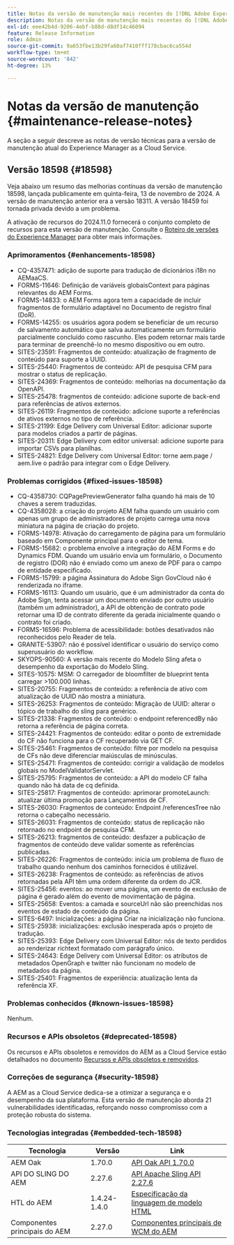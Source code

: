 ```yaml
---
title: Notas da versão de manutenção mais recentes do [!DNL Adobe Experience Manager] as a Cloud Service.
description: Notas da versão de manutenção mais recentes do [!DNL Adobe Experience Manager] as a Cloud Service.
exl-id: eee42b4d-9206-4ebf-b88d-d8df14c46094
feature: Release Information
role: Admin
source-git-commit: 9a653fbe13b29fa60af7410fff178cbac6ca554d
workflow-type: tm+mt
source-wordcount: '842'
ht-degree: 13%

---
```



# Notas da versão de manutenção {#maintenance-release-notes}

A seção a seguir descreve as notas de versão técnicas para a versão de manutenção atual do Experience Manager as a Cloud Service.

## Versão 18598 {#18598}

Veja abaixo um resumo das melhorias contínuas da versão de manutenção 18598, lançada publicamente em quinta-feira, 13 de novembro de 2024. A versão de manutenção anterior era a versão 18311. A versão 18459 foi tornada privada devido a um problema.

A ativação de recursos do 2024.11.0 fornecerá o conjunto completo de recursos para esta versão de manutenção. Consulte o [Roteiro de versões do Experience Manager](https://experienceleague.adobe.com/en/docs/experience-manager-release-information/aem-release-updates/update-releases-roadmap) para obter mais informações.

### Aprimoramentos {#enhancements-18598}

* CQ-4357471: adição de suporte para tradução de dicionários i18n no AEMaaCS.
* FORMS-11646: Definição de variáveis globaisContext para páginas relevantes do AEM Forms.
* FORMS-14833: o AEM Forms agora tem a capacidade de incluir fragmentos de formulário adaptável no Documento de registro final (DoR).
* FORMS-14255: os usuários agora podem se beneficiar de um recurso de salvamento automático que salva automaticamente um formulário parcialmente concluído como rascunho. Eles podem retornar mais tarde para terminar de preenchê-lo no mesmo dispositivo ou em outro.
* SITES-23591: Fragmentos de conteúdo: atualização de fragmento de conteúdo para suporte a UUID.
* SITES-25440: Fragmentos de conteúdo: API de pesquisa CFM para mostrar o status de replicação.
* SITES-24369: Fragmentos de conteúdo: melhorias na documentação da OpenAPI.
* SITES-25478: fragmentos de conteúdo: adicione suporte de back-end para referências de ativos externos.
* SITES-26119: Fragmentos de conteúdo: adicione suporte a referências de ativos externos no tipo de referência.
* SITES-21199: Edge Delivery com Universal Editor: adicionar suporte para modelos criados a partir de páginas.
* SITES-20311: Edge Delivery com editor universal: adicione suporte para importar CSVs para planilhas.
* SITES-24821: Edge Delivery com Universal Editor: torne aem.page / aem.live o padrão para integrar com o Edge Delivery.

### Problemas corrigidos {#fixed-issues-18598}

* CQ-4358730: CQPagePreviewGenerator falha quando há mais de 10 chaves a serem traduzidas.
* CQ-4358028: a criação do projeto AEM falha quando um usuário com apenas um grupo de administradores de projeto carrega uma nova miniatura na página de criação do projeto.
* FORMS-14978: Ativação do carregamento de página para um formulário baseado em Componente principal para o editor de tema.
* FORMS-15682: o problema envolve a integração do AEM Forms e do Dynamics FDM. Quando um usuário envia um formulário, o Documento de registro (DOR) não é enviado como um anexo de PDF para o campo de entidade especificado.
* FORMS-15799: a página Assinatura do Adobe Sign GovCloud não é renderizada no iframe.
* FORMS-16113: Quando um usuário, que é um administrador da conta do Adobe Sign, tenta acessar um documento enviado por outro usuário (também um administrador), a API de obtenção de contrato pode retornar uma ID de contrato diferente da gerada inicialmente quando o contrato foi criado.
* FORMS-16596: Problema de acessibilidade: botões desativados não reconhecidos pelo Reader de tela.
* GRANITE-53907: não é possível identificar o usuário do serviço como superusuário do workflow.
* SKYOPS-90560: A versão mais recente do Modelo Sling afeta o desempenho da exportação do Modelo Sling.
* SITES-10575: MSM: O carregador de bloomfilter de blueprint tenta carregar >100.000 linhas.
* SITES-20755: Fragmentos de conteúdo: a referência de ativo com atualização de UUID não mostra a miniatura.
* SITES-26253: Fragmentos de conteúdo: Migração de UUID: alterar o tópico de trabalho do sling para genérico.
* SITES-21338: Fragmentos de conteúdo: o endpoint referencedBy não retorna a referência de página correta.
* SITES-24421: Fragmentos de conteúdo: editar o ponto de extremidade do CF não funciona para o CF recuperado via GET CF.
* SITES-25461: Fragmentos de conteúdo: filtre por modelo na pesquisa de CFs não deve diferenciar maiúsculas de minúsculas.
* SITES-25471: Fragmentos de conteúdo: corrigir a validação de modelos globais no ModelValidatorServlet.
* SITES-25795: Fragmentos de conteúdo: a API do modelo CF falha quando não há data de cq definida.
* SITES-25817: Fragmentos de conteúdo: aprimorar promoteLaunch: atualizar última promoção para Lançamentos de CF.
* SITES-26030: Fragmentos de conteúdo: Endpoint /referencesTree não retorna o cabeçalho necessário.
* SITES-26031: Fragmentos de conteúdo: status de replicação não retornado no endpoint de pesquisa CFM.
* SITES-26213: fragmentos de conteúdo: desfazer a publicação de fragmentos de conteúdo deve validar somente as referências publicadas.
* SITES-26226: Fragmentos de conteúdo: inicia um problema de fluxo de trabalho quando nenhum dos caminhos fornecidos é utilizável.
* SITES-26238: Fragmentos de conteúdo: as referências de ativos retornadas pela API têm uma ordem diferente da ordem do JCR.
* SITES-25456: eventos: ao mover uma página, um evento de exclusão de página é gerado além do evento de movimentação de página.
* SITES-25658: Eventos: a camada e sourceUrl não são preenchidas nos eventos de estado de conteúdo da página.
* SITES-6497: Inicializações: a página Criar na inicialização não funciona.
* SITES-25938: inicializações: exclusão inesperada após o projeto de tradução.
* SITES-25393: Edge Delivery com Universal Editor: nós de texto perdidos ao renderizar richtext formatado com parágrafo único.
* SITES-24643: Edge Delivery com Universal Editor: os atributos de metadados OpenGraph e twitter não funcionam no modelo de metadados da página.
* SITES-25401: Fragmentos de experiência: atualização lenta da referência XF.

### Problemas conhecidos {#known-issues-18598}

Nenhum.

### Recursos e APIs obsoletos {#deprecated-18598}

Os recursos e APIs obsoletos e removidos do AEM as a Cloud Service estão detalhados no documento [Recursos e APIs obsoletos e removidos](/help/release-notes/deprecated-removed-features.md).

### Correções de segurança {#security-18598}

A AEM as a Cloud Service dedica-se a otimizar a segurança e o desempenho da sua plataforma. Esta versão de manutenção aborda 21 vulnerabilidades identificadas, reforçando nosso compromisso com a proteção robusta do sistema.

### Tecnologias integradas {#embedded-tech-18598}

| Tecnologia | Versão | Link |
|---|---|---|
| AEM Oak | 1.70.0 | [API Oak API 1.70.0](https://www.javadoc.io/doc/org.apache.jackrabbit/oak-api/1.70.0/index.html) |
| API DO SLING DO AEM | 2.27.6 | [API Apache Sling API 2.27.6](https://www.javadoc.io/doc/org.apache.sling/org.apache.sling.api/latest/index.html) |
| HTL do AEM | 1.4.24-1.4.0 | [Especificação da linguagem de modelo HTML](https://github.com/adobe/htl-spec) |
| Componentes principais do AEM | 2.27.0 | [Componentes principais de WCM do AEM](https://github.com/adobe/aem-core-wcm-components) |
